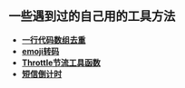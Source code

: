 ## 一些遇到过的自己用的工具方法

- **[一行代码数组去重](https://github.com/luojinan/utils/blob/master/ArrayDeduplication/set.md)**
- **[emoji转码](https://github.com/luojinan/utils/blob/master/emoji/readme.md)**
- **[Throttle节流工具函数](https://github.com/luojinan/utils/blob/master/Throttle/readme.md)**
- **[短信倒计时](https://github.com/luojinan/utils/blob/master/smsCountDown/smsCountDown.md)**